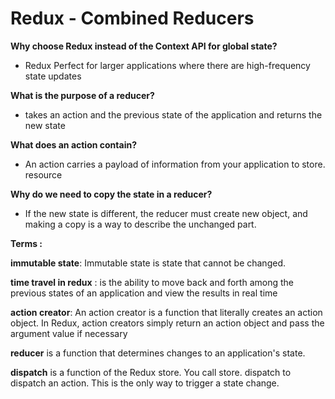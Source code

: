 # Redux - Combined Reducers

**Why choose Redux instead of the Context API for global state?**

- Redux Perfect for larger applications where there are high-frequency state updates

**What is the purpose of a reducer?**

- takes an action and the previous state of the application and returns the new state

**What does an action contain?**

- An action carries a payload of information from your application to store. resource

**Why do we need to copy the state in a reducer?**

- If the new state is different, the reducer must create new object, and making a copy is a way to describe the unchanged part.

**Terms :**

**immutable state**: Immutable state is state that cannot be changed.

**time travel in redux** : is the ability to move back and forth among the previous states of an application and view the results in real time

**action creator**: An action creator is a function that literally creates an action object. In Redux, action creators simply return an action object and pass the argument value if necessary

**reducer** is a function that determines changes to an application's state.

**dispatch** is a function of the Redux store. You call store. dispatch to dispatch an action. This is the only way to trigger a state change.

